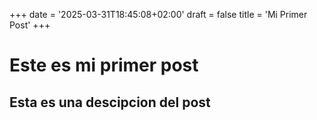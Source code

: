 +++
date = '2025-03-31T18:45:08+02:00'
draft = false
title = 'Mi Primer Post'
+++


# Este es mi primer post
## Esta es una descipcion del post